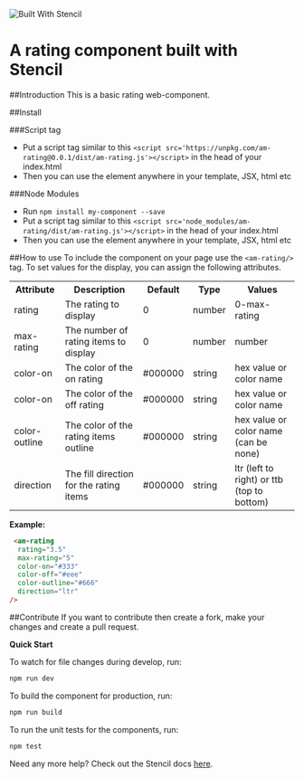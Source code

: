 ![Built With Stencil](https://img.shields.io/badge/-Built%20With%20Stencil-16161d.svg?logo=data%3Aimage%2Fsvg%2Bxml%3Bbase64%2CPD94bWwgdmVyc2lvbj0iMS4wIiBlbmNvZGluZz0idXRmLTgiPz4KPCEtLSBHZW5lcmF0b3I6IEFkb2JlIElsbHVzdHJhdG9yIDE5LjIuMSwgU1ZHIEV4cG9ydCBQbHVnLUluIC4gU1ZHIFZlcnNpb246IDYuMDAgQnVpbGQgMCkgIC0tPgo8c3ZnIHZlcnNpb249IjEuMSIgaWQ9IkxheWVyXzEiIHhtbG5zPSJodHRwOi8vd3d3LnczLm9yZy8yMDAwL3N2ZyIgeG1sbnM6eGxpbms9Imh0dHA6Ly93d3cudzMub3JnLzE5OTkveGxpbmsiIHg9IjBweCIgeT0iMHB4IgoJIHZpZXdCb3g9IjAgMCA1MTIgNTEyIiBzdHlsZT0iZW5hYmxlLWJhY2tncm91bmQ6bmV3IDAgMCA1MTIgNTEyOyIgeG1sOnNwYWNlPSJwcmVzZXJ2ZSI%2BCjxzdHlsZSB0eXBlPSJ0ZXh0L2NzcyI%2BCgkuc3Qwe2ZpbGw6I0ZGRkZGRjt9Cjwvc3R5bGU%2BCjxwYXRoIGNsYXNzPSJzdDAiIGQ9Ik00MjQuNywzNzMuOWMwLDM3LjYtNTUuMSw2OC42LTkyLjcsNjguNkgxODAuNGMtMzcuOSwwLTkyLjctMzAuNy05Mi43LTY4LjZ2LTMuNmgzMzYuOVYzNzMuOXoiLz4KPHBhdGggY2xhc3M9InN0MCIgZD0iTTQyNC43LDI5Mi4xSDE4MC40Yy0zNy42LDAtOTIuNy0zMS05Mi43LTY4LjZ2LTMuNkgzMzJjMzcuNiwwLDkyLjcsMzEsOTIuNyw2OC42VjI5Mi4xeiIvPgo8cGF0aCBjbGFzcz0ic3QwIiBkPSJNNDI0LjcsMTQxLjdIODcuN3YtMy42YzAtMzcuNiw1NC44LTY4LjYsOTIuNy02OC42SDMzMmMzNy45LDAsOTIuNywzMC43LDkyLjcsNjguNlYxNDEuN3oiLz4KPC9zdmc%2BCg%3D%3D&colorA=16161d&style=flat-square)

# A rating component built with Stencil
##Introduction
This is a basic rating web-component.

##Install

###Script tag

- Put a script tag similar to this `<script src='https://unpkg.com/am-rating@0.0.1/dist/am-rating.js'></script>` in the head of your index.html
- Then you can use the element anywhere in your template, JSX, html etc

###Node Modules
- Run `npm install my-component --save`
- Put a script tag similar to this `<script src='node_modules/am-rating/dist/am-rating.js'></script>` in the head of your index.html
- Then you can use the element anywhere in your template, JSX, html etc


##How to use
To include the component on your page use the `<am-rating/>` tag.  To set values for the display, you can assign the following attributes.

<table>
  <tr>
    <th>Attribute</th>
    <th>Description</th>
    <th>Default</th>
    <th>Type</th>
    <th>Values</th>
  </tr>
  <tr>
    <td>rating</td>
    <td>The rating to display</td>
    <td>0</td>
	<td>number</td>
	<td>0-max-rating</td>
  </tr>
  <tr>
    <td>max-rating</td>
    <td>The number of rating items to display</td>
    <td>0</td>
	<td>number</td>
	<td>number</td>
  </tr>
  <tr>
  	<td>color-on</td>
    <td>The color of the on rating</td>
    <td>#000000</td>
    <td>string</td>
    <td>hex value or color name</td>
  </tr>
  <tr>
    <td>color-on</td>
    <td>The color of the off rating</td>
    <td>#000000</td>
    <td>string</td>
    <td>hex value or color name</td>
  </tr>
  <tr>
    <td>color-outline</td>
    <td>The color of the rating items outline</td>
    <td>#000000</td>
    <td>string</td>
    <td>hex value or color name (can be none)</td>
  </tr>
  <tr>
    <td>direction</td>
    <td>The fill direction for the rating items</td>
    <td>#000000</td>
    <td>string</td>
    <td>ltr (left to right) or ttb (top to bottom)</td>
  </tr>
</table>


**Example:**

```html
 <am-rating
  rating="3.5"
  max-rating="5"
  color-on="#333"
  color-off="#eee"
  color-outline="#666"
  direction="ltr"
/>
```


##Contribute
If you want to contribute then create a fork, make your changes and create a pull request.

**Quick Start**

To watch for file changes during develop, run:

```bash
npm run dev
```

To build the component for production, run:

```bash
npm run build
```

To run the unit tests for the components, run:

```bash
npm test
```

Need any more help? Check out the Stencil docs [here](https://stenciljs.com/docs/my-first-component).
